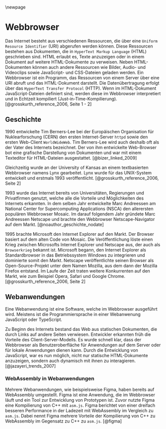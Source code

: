 
\newpage

# Webbrowser
Das Internet besteht aus verschiedenen Ressourcen, die über eine `Uniform Resource Identifier` (URI) abgerufen werden können. Diese Ressourcen bestehen aus Dokumenten, die in `HyperText Markup Language` (HTML) geschrieben sind. HTML erlaubt es, Texte anzuzeigen oder in einem Dokument auf weitere HTML-Dokumente zu verweisen. Neben HTML-Dokumenten können auch andere Ressourcen wie Bilder, Audio- und Videoclips sowie JavaScript- und CSS-Dateien geladen werden. Ein Webbrowser ist ein Programm, das Ressourcen von einem Server über eine URI abruft und das HTML-Dokument darstellt. Die Datenübertragung erfolgt über das `HyperText Transfer Protocol` (HTTP). Wenn im HTML-Dokument JavaScript-Dateien definiert sind, werden diese im Webbrowser interpretiert und in Echtzeit kompiliert (Just-in-Time-Kompilierung). [@grosskurth_reference_2006, Seite 1 - 2]

## Geschichte
1990 entwickelte Tim Berners-Lee bei der Europäischen Organisation für Nuklearforschung (CERN) den ersten Internet-Server `httpd` sowie den ersten Web-Client `WorldWideWeb`. Tim Berners-Lee wird auch deshalb oft als der Vater des Internets bezeichnet. Der von ihm entwickelte Web-Browser bot eine grafische Darstellung von Dokumenten und war mit einem Texteditor für HTML-Dateien ausgestattet. [@bizer_linked_2009]

Gleichzeitig wurde an der University of Kansas an einem textbasierten Webbrowser namens Lynx gearbeitet. Lynx wurde für das UNIX-System entwickelt und erstmals 1993 veröffentlicht. [@grosskurth_reference_2006, Seite 2]

1993 wurde das Internet bereits von Universitäten, Regierungen und Privatfirmen genutzt, welche alle die Vorteile und Möglichkeiten des Internets erkannten. In dem selben Jahr entwickelte Marc Andreessen am National Center for Supercomputing Applications (NSCA) den allerersten populären Webbrowser Mosaic. Im darauf folgendem Jahr gründete Marc Andreessen Netscape und brachte den Webbrowser Netscape-Navigator auf dem Markt. [@noauthor_geschichte_nodate]

1995 brachte Microsoft den Internet Explorer auf den Markt. Der Browser basiert auf dem alten Code von Mosaic. Die Veröffentlichung löste einen Krieg zwischen Microsofts Internet Explorer und Netscape aus, der auch als `Browserkrieg` bekannt ist. Microsoft begann, den Internet Explorer als Standardbrowser in das Betriebssystem Windows zu integrieren und dominierte somit den Markt. Netscape veröffentlichte seinen Browser als Open-Source-Projekt unter dem Namen Mozilla, aus dem dann der Mozilla Firefox entstand. Im Laufe der Zeit traten weitere Konkurrenten auf den Markt, wie zum Beispiel Opera, Safari und Google Chrome. [@grosskurth_reference_2006, Seite 2]

## Webanwendungen
Eine Webanwendung ist eine Software, welche im Webbrowser ausgeführt wird. Meistens ist die Programmiersprache in einer Webanwenung JavaScript oder TypeScript. 

Zu Beginn des Internets bestand das Web aus statischen Dokumenten, die durch Links auf andere Seiten verwiesen. Entwickler erkannten früh die Vorteile des Client-Server-Modells. Es wurde schnell klar, dass der Webbrowser als Benutzeroberfläche für Anwendungen auf dem Server oder für lokale Anwendungen dienen kann. Durch die Entwicklung von JavaScript, war es nun möglich, nicht nur statische HTML-Dokumente anzuzeigen, sondern auch dynamisch mit ihnen zu interagieren. [@jazayeri_trends_2007]

### WebAssembly in Webanwendungen
Mehrere Webanwendungen, wie beispielsweise Figma, haben bereits auf WebAssembly umgestellt. Figma ist eine Anwendung, die im Webbrowser läuft und ein Tool zur Entwicklung von Prototypen ist. Zuvor nutzte Figma eine Kompilierung von C++ mit `asm.js`. Figma berichtet von einer dreifach besseren Performance in der Ladezeit mit WebAssembly im Vergleich zu `asm.js`. Dabei nennt Figma mehrere Vorteile der Kompilierung von C++ zu WebAssembly im Gegensatz zu C++ zu `asm.js`. [@figma]

